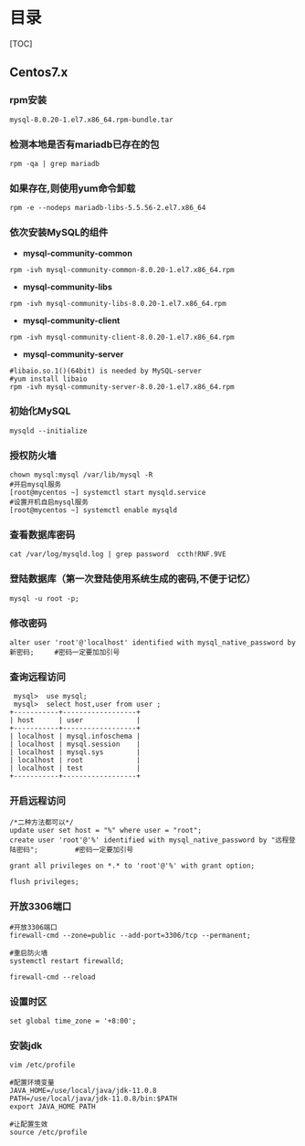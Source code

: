 # 目录

[TOC]

## Centos7.x

### rpm安装

```mysql
mysql-8.0.20-1.el7.x86_64.rpm-bundle.tar
```

### 检测本地是否有mariadb已存在的包

```shell
rpm -qa | grep mariadb
```

### 如果存在,则使用yum命令卸载

```shell
rpm -e --nodeps mariadb-libs-5.5.56-2.el7.x86_64
```

### 依次安装MySQL的组件

- **mysql-community-common**

```shell
rpm -ivh mysql-community-common-8.0.20-1.el7.x86_64.rpm
```

- **mysql-community-libs**

```shell
rpm -ivh mysql-community-libs-8.0.20-1.el7.x86_64.rpm
```

- **mysql-community-client**

```shell
rpm -ivh mysql-community-client-8.0.20-1.el7.x86_64.rpm
```

- **mysql-community-server**

```shell
#libaio.so.1()(64bit) is needed by MySQL-server
#yum install libaio
rpm -ivh mysql-community-server-8.0.20-1.el7.x86_64.rpm
```

### 初始化MySQL

```shell
mysqld --initialize
```

### 授权防火墙

```shell
chown mysql:mysql /var/lib/mysql -R
#开启mysql服务
[root@mycentos ~] systemctl start mysqld.service
#设置开机自启mysql服务
[root@mycentos ~] systemctl enable mysqld
```

### 查看数据库密码

```shell
cat /var/log/mysqld.log | grep password  ccth!RNF.9VE
```

### 登陆数据库（第一次登陆使用系统生成的密码,不便于记忆）

```mysql
mysql -u root -p;
```

### 修改密码

```mysql
alter user 'root'@'localhost' identified with mysql_native_password by 新密码;     #密码一定要加加引号
```

### 查询远程访问

```mysql
 mysql>  use mysql;
 mysql>  select host,user from user ;
+-----------+------------------+
| host      | user             |
+-----------+------------------+
| localhost | mysql.infoschema |
| localhost | mysql.session    |
| localhost | mysql.sys        |
| localhost | root             |
| localhost | test             |
+-----------+------------------+
```

### 开启远程访问

```mysql
/*二种方法都可以*/
update user set host = "%" where user = "root";
create user 'root'@'%' identified with mysql_native_password by "远程登陆密码";         #密码一定要加引号
```

```mysql
grant all privileges on *.* to 'root'@'%' with grant option;
```

```mysql
flush privileges;
```

### 开放3306端口

```shell
#开放3306端口
firewall-cmd --zone=public --add-port=3306/tcp --permanent;
```

```shell
#重启防火墙
systemctl restart firewalld;
```

```shell
firewall-cmd --reload
```

### 设置时区

```mysql
set global time_zone = '+8:00';
```

### 安装jdk

```shell
vim /etc/profile
```

```shell
#配置环境变量
JAVA_HOME=/use/local/java/jdk-11.0.8
PATH=/use/local/java/jdk-11.0.8/bin:$PATH
export JAVA_HOME PATH
```

```shell
#让配置生效
source /etc/profile
```
